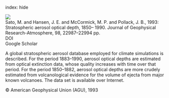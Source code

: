 index: hide

<div class="Citation">
    <div class="Citation-thumb CitationThumb-linked"  data-href="https://doi.org/10.1029/93jd02553">
      <img src="https://static.claimspace.cloud/climate-study-static/refs/thumbs/9/Sato_et_al_1993-thumb.png" />
    </div>

  <div class="Citation-body">
    <div class="Citation-text">Sato, M. and Hansen, J. E. and McCormick, M. P. and Pollack, J. B., 1993: Stratospheric aerosol optical depth, 1850– 1990. <span class="Article-journal">Journal of Geophysical Research-Atmosphere, </span><span class="Article-volume">98, </span>22987–22994 pp.</div>
    <div class="Citation-links">
      <div class="CitationLink" data-href="https://doi.org/10.1029/93jd02553">
        <div class="CitationLink-icon CitationLink-Doi"></div>
        <div class="CitationLink-text">DOI</div>
      </div>
      <div class="CitationLink" data-href="https://scholar.google.com/scholar?q=10.1029/93jd02553">
        <div class="CitationLink-icon CitationLink-Scholar"></div>
        <div class="CitationLink-text">Google Scholar</div>
      </div>
    </div>
  </div>
</div>

A global stratospheric aerosol database employed for climate simulations is described. For the period 1883–1990, aerosol optical depths are estimated from optical extinction data, whose quality increases with time over that period. For the period 1850–1882, aerosol optical depths are more crudely estimated from volcanological evidence for the volume of ejecta from major known volcanoes. The data set is available over Internet.

<div class="Citation-copy">
&copy; American Geophysical Union (AGU), 1993
</div>